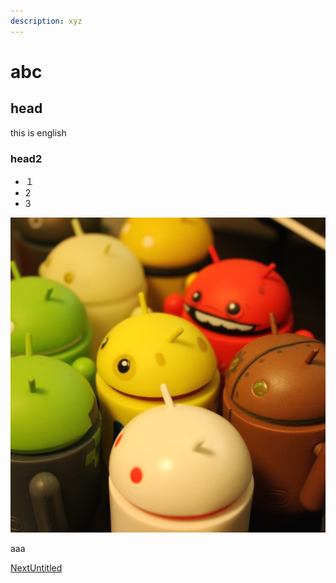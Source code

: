 ```yaml
---
description: xyz
---
```


# abc

## head

this is english

### head2

* １
* 2
* 3

![a](.gitbook/assets/me_512.jpg)

aaa

[NextUntitled](https://app.gitbook.com/@h13i32maru/s/test/untitled-2/@drafts)

